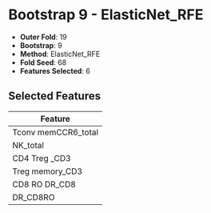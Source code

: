 # Bootstrap 9 - ElasticNet_RFE

- **Outer Fold**: 19
- **Bootstrap**: 9
- **Method**: ElasticNet_RFE
- **Fold Seed**: 68
- **Features Selected**: 6

## Selected Features

| Feature |
|---------|
| Tconv memCCR6_total |
| NK_total |
| CD4 Treg _CD3 |
| Treg memory_CD3 |
| CD8 RO DR_CD8 |
| DR_CD8RO |
